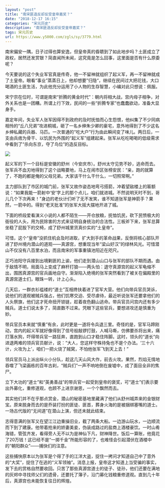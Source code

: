 ```yaml
---
layout: "post"
title: "南宋匪造反却反受皇帝嘉奖？"
date: "2018-12-17 16:15"
categories: "宋元历史"
description: "南宋匪造反却反受皇帝嘉奖？"
tags: 宋元历史
url: https://www.y5000.com/zgls/sy/3779.html
---
```






南宋偏安一隅，日子过得也算安逸，但皇帝真的昏聩到了如此地步吗？土匪成立了政权，居然还发赏银？简直闻所未闻，这究竟是怎么回事，这里面是否有什么原委呢？

今天要说的这个失业军官真是传奇，他一不留神就组织了起义军，再一不留神就成了土皇帝。眼看“事业”蒸蒸日上，他却想要”归隐“，继续在民间过大把花钱，大口喝酒的土匪生活，为此他充分运用了小人物的生存智慧，小编对此只想说：佩服。

宋宁宗在位时，可谓是南宋“折腾的黄金时代”：朝内将相大战，宫内母子相争，对外关系也是一团糟。所谓上行下效，民间的一些“折腾专家”也蠢蠢欲动，准备大显身手。

嘉定年间，失业军人张军因得不到政府的及时抚恤而心生怨恨，他纠集了不少同病相怜的“丘八兄弟”攻进桐城，砸了一名乡绅朱少卿的豪宅，意外地得到了不少这名乡绅私藏的兵器、马匹。一次普通的“吃大户”行为由此瞬间变了味儿。两日后，一支由兵痞为骨干、以饥民为外围的“起义军”组建起来。张军从吃吃喝喝的低级需求中看到了“杀向东京，夺了鸟位”的造反目标。

![](https://img.y5000.com/uploads/allimg/161024/6-16102414135M16.jpg)

起义军的下一个目标是安徽的舒州（今安庆市）。舒州太守见势不妙，逃命而去。张军兵不血刃地得到了这个战略要地，马上在闹市区张榜安民：“亲，跑的就算了，不跑的都是俺的父母兄弟。大家该干什么干什么，一切照常啊。”

主力部队到了市区的城门前，张军又故作姿态地弯弓搭箭，冲着望敌楼上的匾额说：“如果我能一箭射中‘安’字上的那个点儿，咱们就进城。不然说明天时不到，哥儿几个下次再来！”身边的老伙计们听了无不发笑，谁不知道张军是神箭手？果然，一箭中的。得到“老天批准”的张军大摇大摆地开进了城。

下面的桥段爱看演义小说的人都不陌生——开仓放粮，抚恤饥民，砍下民愤极大的衙役的人头，用为民除害的方式来证明自身统治的合法性。三板斧下来，张军总算坐稳了屁股下的交椅，成了舒州城里货真价实的“土皇帝”。

可惜，这个“皇帝”没抓住机会及时进取，扩大到手的革命战果，反倒将核心部队开进了舒州境内潜山的道观——真源宫，想重现当年“梁山好汉”的绿林风光。可惜潜山不仅没有八百里水泊，而且南宋的军事重镇池阳近在咫尺。

正巧池阳守兵接到出境剿匪的上谕，他们走到潜山山口与张军的部队不期而遇。由于敌情不明，局面马上变成了麻杆打狼——两头怕：退守真源宫的起义军龟缩不出，围困真源宫的官兵画地自守。渐渐陷入绝境的张军突然看到了被关在偏殿里的真源宫道士们，眼珠一转，计上心头。

几天后，一群衣衫褴褛的“道士”互相搀扶着进了官军大营。他们向带兵官员哭诉，说他们的道观被贼兵强占，他们饥寒交迫、受尽虐待，最近听说张军还要拿他们的人头祭旗，他们这才死命扭开锁链，趁着夜色翻山逃命。带兵官员问宫内还有多少贼兵。道士们说太多了，简直数不过来。凭眼下这些官兵，要想进攻还是慎重为妙。

带兵官员本来就“慎重”有余，此时更是一道将令兵退三里。奇怪的是，官军马蹄刚动，宫内的起义军就好像得到了信号般敲锣打鼓，人喊马嘶，仿佛要杀将出来，痛打落水狗，吓得带兵官一路狂奔，直跑到山口才稳住阵脚。这时，领头的“道长”向进退两难的领兵官员献计，说：“大人，您这样守株待兔也不是个办法。‘三十六计，火攻为上’，咱们一把火烧了贼窝，不怕他张军飞到天上去！”

领兵官员马上派出纵火小分队，趁这几天山风大作，前去火攻。果然，烈焰无情地吞噬了飞梁画栋的百年古刹，“贼兵们”一声不响地倒在废墟中，成了面目全非的焦尸。

立下大功的“道士”和“英勇善战”的带兵官一起受到皇帝的褒奖，可“道士”们表示要出外募化，重修道观，也顾不上进京谢恩，一个个飘然而去。

其实他们并不在乎那点赏金，潜山的秘密基地里藏满了他们从舒州城弄来的金银财宝。原来脱身而去的是乔装打扮的匪徒、匪首，葬身火海的是被捆绑塞嘴的道士。一场古代版的“无间道”在潜山上演，但还未就此结束。

志得意满的张军又在望江江边重操旧业，截了两条大船。一边游山玩水，一边顺流而下到了建康。他带着抢来的娇妻美妾，伪装成路过的盐商上酒楼豪饮。一时山肴海错，管弦齐发，看得旁人无不以为是神仙下凡，财神降世。饭后一算账，他竟花了20万钱！这已经不是“一掷千金”所能形容的了，也难怪会引起潜伏在酒楼中的“朝阳群众”——捕快们的注意。

这些捕快原本以为张军是个得了手的江洋大盗，捉住一拷问才知道自己中了意外的“大奖”，捉住了在逃的“义军领袖”。消息上报，皇帝这才知道上当受骗的事实，发下去的赏格自然要收回。只苦了那些真源宫道士的徒子、徒孙，他们还要在满地的灰烬中寻找师父们的遗骨，还要托了簿子，沿门募化钱粮重修道观。直到几十年后，真源宫也未能恢复往日的辉煌。
